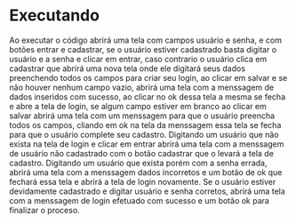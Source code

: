 # Executando

Ao executar o código abrirá uma tela com campos usuário e senha, e com botões entrar e cadastrar, 
se o usuário estiver cadastrado basta digitar o usuário e a senha e clicar em entrar, caso contrario
o usuário clica em cadastrar que abrirá uma nova tela onde ele digitará seus dados preenchendo todos 
os campos para criar seu login, ao clicar em salvar e se não houver nenhum campo vazio, abrirá uma tela
com a menssagem de dados inseridos com sucesso, ao clicar no ok dessa tela a mesma se fecha e abre a tela
de login, se algum campo estiver em branco ao clicar em salvar abrirá uma tela com um menssagem para que
o usuário preencha todos os campos, cliando em ok na tela da menssagem essa tela se fecha para que o 
usuário complete seu cadastro.
Digitando um usuário que não exista na tela de login e clicar em entrar abrirá uma tela com a menssagem de
usuário não cadastrado com o botão cadastrar que o levará a tela de cadastro.
Digitando um usuário que exista porém com a senha errada, abrirá uma tela com a menssagem dados incorretos
e um botão de ok que fechará essa tela e abrirá a tela de login novamente.
Se o usuário estiver devidamente cadastrado e digitar usuário e senha corretos, abrirá uma tela com a menssagem
de login efetuado com sucesso e um botão ok para finalizar o proceso.
